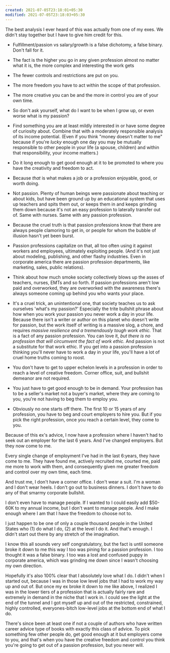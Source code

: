```yaml
---
created: 2021-07-05T23:18:01+05:30
modified: 2021-07-05T23:18:03+05:30
---
```


The best analysis I ever heard of this was actually from one of my exes. We didn't stay together but I have to give him credit for this.

* Fulfillment/passion vs salary/growth is a false dichotomy, a false binary. Don't fall for it. 

* The fact is the higher you go in any given profession almost no matter what it is, the more complex and interesting the work gets

* The fewer controls and restrictions are put on you.

* The more freedom you have to act within the scope of that profession.

* The more creative you can be and the more in control you are of your own time.

* So don't ask yourself, what do I want to be when I grow up, or even worse what is my passion?

* Find something you are at least mildly interested in or have some degree of curiosity about. Combine that with a moderately responsible analysis of its income potential. (Even if you think "money doesn't matter to me" because if you're *lucky* enough one day you may be mutually responsible to other people in your life (a spouse, children) and within that responsibility, your income matters.) 

* Do it long enough to get good enough at it to be promoted to where you have the creativity and freedom to act. 

* Because *that* is what makes a job or a profession enjoyable, good, or worth doing. 

* Not passion. Plenty of human beings were passionate about teaching or about kids, but have been ground up by an educational system that uses up teachers and spits them out, or keeps them in and keeps grinding them down because it's not an easy profession to laterally transfer out of. Same with nurses. Same with any passion profession. 

* Because the cruel truth is that passion professions know that there are always people clamoring to get in, or people for whom the bubble of illusion hasn't yet been burst.

* Passion professions capitalize on that, all too often using it against workers and employees, ultimately exploiting people. (And it's not just about modeling, publishing, and other flashy industries. Even in corporate america there are passion profession departments, like marketing, sales, public relations). 

* Think about how much smoke society collectively blows up the asses of teachers, nurses, EMTs and so forth. If passion professions aren't low paid and overworked, they are overworked with the awareness there's always someone coming up behind you who wants your place. 

* It's a cruel trick, an unintentional one, that society teaches us to ask ourselves 'what's my passion?' Especially the trite bullshit phrase about how when you work your passion you never work a day in your life. Because there isn't a writer or author on this planet who doesn't write for passion, but the work itself of writing is a massive slog, a chore, and requires *massive resilience and a tremendously tough work ethic.* That is a fact of any passion profession. You can love it, *but there is no profession that will circumvent the fact of work ethic.* And passion is not a substitute for that work ethic. If you get into a passion profession thinking you'll never have to work a day in your life, you'll have a lot of cruel home truths coming to roost. 

* You don't have to get to upper echelon levels in a profession in order to reach a level of creative freedom. Corner office, suit, and bullshit demeanor are not required. 

* You just have to get good enough to be in demand. Your profession has to be a seller's market not a buyer's market, where they are coming to you, you're not having to beg them to employ you. 

* Obviously no one starts off there. The first 10 or 15 years of any profession, you have to beg and court employers to hire you. But if you pick the right profession, once you reach a certain level, they come to you. 

Because of this ex's advice, I now have a profession where I haven't had to seek out an employer for the last 6 years. And I've changed employers. But they now come to me. 

Every single change of employment I've had in the last 6:years, they have come to me. They have found me, actively recruited me, courted me, paid me more to work with them, and consequently given me greater freedom and control over my own time, each time. 

And trust me, I don't have a corner office. I don't wear a suit. I'm a woman and I don't wear heels. I don't go out to business dinners. I don't have to do any of that smarmy corporate bullshit. 

I don't even have to manage people. If I wanted to I could easily add $50-60K to my annual income, but I don't want to manage people. And I make enough where I am that I have the freedom to choose not to. 

I just happen to be one of only a couple thousand people in the United States who (1) do what I do, (2) at the level I do it. And that's enough. I didn't start out there by any stretch of the imagination.  

I know this all sounds very self congratulatory, but the fact is until someone broke it down to me this way I too was pining for a passion profession. I too thought it was a false binary. I too was a lost and confused puppy in corporate america, which was grinding me down since I wasn't choosing my own direction. 

Hopefully it's also 100% clear that I absolutely love what I do. I didn't when I started out, because I was in those low level jobs that I had to work my way up and out of. But once my ex broke it down to me like above, I realized I was in the lower tiers of a profession that is actually fairly rare and extremely in demand in the niche that I work in. I could see the light at the end of the tunnel and I got myself up and out of the restricted, constrained, highly controlled, everyones-bitch low-level jobs at the bottom end of what I do. 

There's since been at least one if not a couple of authors who have written career advice type of books with exactly this class of advice. To pick something few other people do, get good enough at it but employers come to you, and that's when you have the creative freedom and control you think you're going to get out of a passion profession, but you never will.
